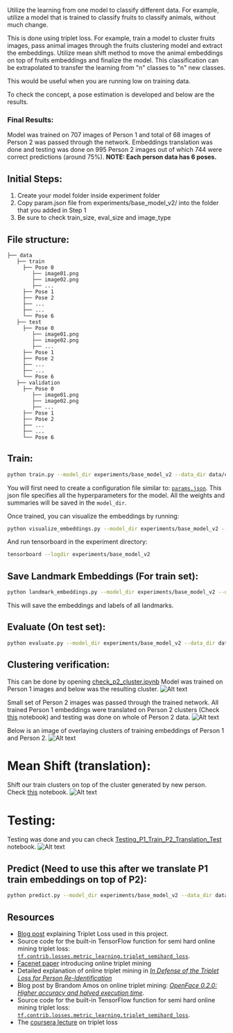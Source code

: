 Utilize the learning from one model to classify different data. For example, utilize a model that is trained to classify fruits to classify animals, without much change. 

This is done using triplet loss. For example, train a model to cluster fruits images, pass animal images through the fruits clustering model and extract the embeddings. Utilize mean shift method to move the animal embeddings on top of fruits embeddings and finalize the model. This classification can be extrapolated to transfer the learning from "n" classes to "n" new classes.

This would be useful when you are running low on training data.

To check the concept, a pose estimation is developed and below are the results. 

### Final Results:
Model was trained on 707 images of Person 1 and total of 68 images of Person 2 was passed through the network. Embeddings translation was done and testing was done on 995 Person 2 images out of which 744 were correct predictions (around 75%). **NOTE: Each person data has 6 poses.**

## Initial Steps:
 1) Create your model folder inside experiment folder
 2) Copy param.json file from experiments/base_model_v2/ into the folder that you added in Step 1
 3) Be sure to check train_size, eval_size and image_type

## File structure:
    ├── data 
       ├── train
         ├── Pose 0
            ├── image01.png
            ├── image02.png
            ├── ...
         ├── Pose 1
         ├── Pose 2            
         ├── ...            
         ├── ...            
         └── Pose 6
       ├── test
         ├── Pose 0
            ├── image01.png
            ├── image02.png
            ├── ...
         ├── Pose 1
         ├── Pose 2            
         ├── ...            
         ├── ...            
         └── Pose 6
       ├── validation
         ├── Pose 0
            ├── image01.png
            ├── image02.png
            ├── ...
         ├── Pose 1
         ├── Pose 2            
         ├── ...            
         ├── ...            
         └── Pose 6


## Train:
```bash
python train.py --model_dir experiments/base_model_v2 --data_dir data/cropped_img
```
You will first need to create a configuration file similar to: [`params.json`](experiments/base_model_v2/params.json).
This json file specifies all the hyperparameters for the model.
All the weights and summaries will be saved in the `model_dir`.

Once trained, you can visualize the embeddings by running:
```bash
python visualize_embeddings.py --model_dir experiments/base_model_v2 --data_dir data/cropped_img
```

And run tensorboard in the experiment directory:
```bash
tensorboard --logdir experiments/base_model_v2
```

## Save Landmark Embeddings (For train set):
```bash
python landmark_embeddings.py --model_dir experiments/base_model_v2 --data_dir data/cropped_img/train
```
This will save the embeddings and labels of all landmarks.


## Evaluate (On test set):
```bash
python evaluate.py --model_dir experiments/base_model_v2 --data_dir data/cropped_img
```


## Clustering verification:
This can be done by opening [check_p2_cluster.ipynb][check_p2_cluster]
Model was trained on Person 1 images and below was the resulting cluster. 
![Alt text](images/P1_Trained.png?raw=true "Person 1 Cluster")

Small set of Person 2 images was passed through the trained network. All trained Person 1 embeddings were translated on Person 2 clusters (Check [this][translation] notebook) and testing was done on whole of Person 2 data.
![Alt text](images/New_P2.png?raw=true "Person 2 Cluster")

Below is an image of overlaying clusters of training embeddings of Person 1 and Person 2.
![Alt text](images/P1_P2_tsne_2d.png?raw=true "Person 1 and 2 Cluster")


# Mean Shift (translation):
Shift our train clusters on top of the cluster generated by new person. Check [this][translation] notebook.
![Alt text](images/expected_flow.png?raw=true "Idea Flow")


# Testing:
Testing was done and you can check [Testing_P1_Train_P2_Translation_Test][testing] notebook.
![Alt text](images/P2_translation_testing.png?raw=true "Idea Flow")


## Predict (Need to use this after we translate P1 train embeddings on top of P2):
```bash
python predict.py --model_dir experiments/base_model_v2 --data_dir data/cropped_img/test/image_193.jpg
```

## Resources

- [Blog post][blog] explaining Triplet Loss used in this project.
- Source code for the built-in TensorFlow function for semi hard online mining triplet loss: [`tf.contrib.losses.metric_learning.triplet_semihard_loss`][tf-triplet-loss].
- [Facenet paper][facenet] introducing online triplet mining
- Detailed explanation of online triplet mining in [*In Defense of the Triplet Loss for Person Re-Identification*][in-defense]
- Blog post by Brandom Amos on online triplet mining: [*OpenFace 0.2.0: Higher accuracy and halved execution time*][openface-blog].
- Source code for the built-in TensorFlow function for semi hard online mining triplet loss: [`tf.contrib.losses.metric_learning.triplet_semihard_loss`][tf-triplet-loss].
- The [coursera lecture][coursera] on triplet loss


[blog]: https://omoindrot.github.io/triplet-loss
[triplet-types-img]: https://omoindrot.github.io/assets/triplet_loss/triplets.png
[triplet-loss-img]: https://omoindrot.github.io/assets/triplet_loss/triplet_loss.png
[online-triplet-loss-img]: https://omoindrot.github.io/assets/triplet_loss/online_triplet_loss.png
[embeddings-img]: https://omoindrot.github.io/assets/triplet_loss/embeddings.png
[embeddings-gif]: https://omoindrot.github.io/assets/triplet_loss/embeddings.gif
[openface-blog]: http://bamos.github.io/2016/01/19/openface-0.2.0/
[facenet]: https://arxiv.org/abs/1503.03832
[in-defense]: https://arxiv.org/abs/1703.07737
[tf-triplet-loss]: https://www.tensorflow.org/api_docs/python/tf/contrib/losses/metric_learning/triplet_semihard_loss
[coursera]: https://www.coursera.org/learn/convolutional-neural-networks/lecture/HuUtN/triplet-loss
[check_p2_cluster]: https://github.com/Triplet_Loss_Classification/notebooks/check_p2_cluster.ipynb
[translation]: https://github.com/Triplet_Loss_Classification/notebooks/mean_shift.ipynb
[testing]: https://github.com/Triplet_Loss_Classification/notebooks/Testing_P1_Train_P2_Translation_Test_no_img_show.ipynb
